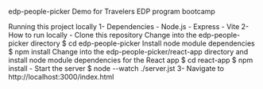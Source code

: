 edp-people-picker
Demo for Travelers EDP program bootcamp

Running this project locally
    1- Dependencies
        - Node.js
        - Express
        - Vite
    2- How to run locally
        - Clone this repository
            Change into the edp-people-picker directory
            $ cd edp-people-picker
            Install node module dependencies
            $ npm install
            Change into the edp-people-picker/react-app directory and install node module dependencies for the React app
                $ cd react-app
                $ npm install
        - Start the server
        $ node --watch ./server.jst
    3- Navigate to http://localhost:3000/index.html